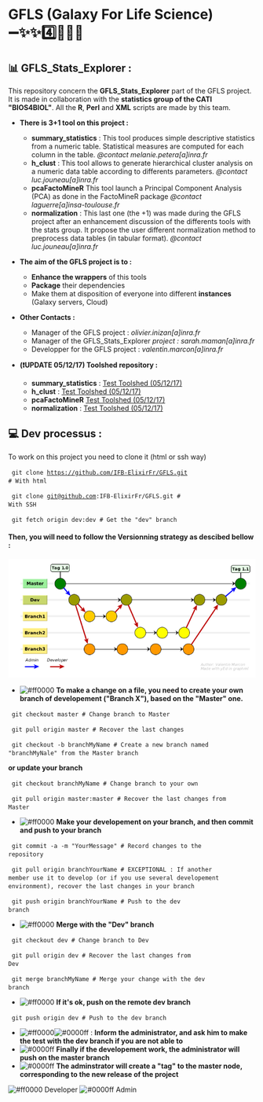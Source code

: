 # GFLS (Galaxy For Life Science)  :heavy_minus_sign::sparkles::sparkles::four::herb::microscope::heavy_minus_sign:

##  :bar_chart: GFLS_Stats_Explorer :

This repository concern the **GFLS_Stats_Explorer** part of the GFLS project.
It is made in collaboration with the **statistics group of the CATI "BIOS4BIOL"**.
All the **R**, **Perl** and **XML** scripts are made by this team.

* __There is 3+1 tool on this project :__
  - **summary_statistics** : This tool produces simple descriptive statistics from a numeric table. Statistical measures are computed for each column in the table. *@contact melanie.petera[a]inra.fr*
  - **h_clust** : This tool allows to generate hierarchical cluster analysis on a numeric data table according to differents parameters. *@contact luc.jouneau[a]inra.fr*
  - **pcaFactoMineR** This tool launch a Principal Component Analysis (PCA) as done in the FactoMineR package *@contact laguerre[a]insa-toulouse.fr*
  - **normalization** : This last one (the +1) was made during the GFLS project after an enhancement discussion of the differents tools with the stats group. It propose the user different normalization method to preprocess data tables (in tabular format). *@contact luc.jouneau[a]inra.fr*

* __The aim of the GFLS project is to :__
  - **Enhance the wrappers** of this tools
  - **Package** their dependencies
  - Make them at disposition of everyone into different **instances** (Galaxy servers, Cloud)

- __Other Contacts :__
  - Manager of the GFLS project : *olivier.inizan[a]inra.fr*
  - Manager of the GFLS_Stats_Explorer *project : sarah.maman[a]inra.fr*
  - Developper for the GFLS project : *valentin.marcon[a]inra.fr*

- __(:exclamation:UPDATE 05/12/17) Toolshed repository :__
  - **summary_statistics** : [Test Toolshed (05/12/17)](https://testtoolshed.g2.bx.psu.edu/repository?repository_id=1108a93855a8316d&changeset_revision=4da9d07e7225)
  - **h_clust** : [Test Toolshed (05/12/17)](https://testtoolshed.g2.bx.psu.edu/repository?repository_id=0d3021e65aabd13b&changeset_revision=663d1783595d)
  - **pcaFactoMineR** [Test Toolshed (05/12/17)](https://testtoolshed.g2.bx.psu.edu/repository?repository_id=03e370a4163dc21f&changeset_revision=641fe38db118)
  - **normalization** : [Test Toolshed (05/12/17)](https://testtoolshed.g2.bx.psu.edu/repository?repository_id=5b7283f43927994c&changeset_revision=b9c53156ff72)
  
##  :computer: Dev processus :

To work on this project you need to clone it (html or ssh way)

<code> git clone https://github.com/IFB-ElixirFr/GFLS.git # With html</code>

<code> git clone git@github.com:IFB-ElixirFr/GFLS.git     # With SSH</code>

<code> git fetch origin dev:dev # Get the "dev" branch</code>


#### Then, you will need to **follow the Versionning strategy** as descibed bellow :

![VersionningStrat](./Doc/VersionningStrat.bmp)

- ![#ff0000](https://placehold.it/10/ff0000/000000?text=+) **To make a change on a file, you need to create your own branch of developement ("Branch X"), based on the "Master" one.**

<code> git checkout master           # Change branch to Master</code>

<code> git pull origin master        # Recover the last changes</code>

<code> git checkout -b branchMyName  # Create a new branch named "branchMyNale" from the Master branch</code>

**or update your branch**

<code> git checkout branchMyName      # Change branch to your own </code>

<code> git pull origin master:master # Recover the last changes from Master</code>

- ![#ff0000](https://placehold.it/10/ff0000/000000?text=+) **Make your developement on your branch, and then commit and push to your branch**

<code> git commit -a -m "YourMessage" # Record changes to the repository</code>

<code> git pull origin branchYourName # EXCEPTIONAL : If another member use it to develop (or if you use several developement environment), recover the last changes in your branch </code>

<code> git push origin branchYourName # Push to the dev branch</code>

- ![#ff0000](https://placehold.it/10/ff0000/000000?text=+) **Merge with the "Dev" branch**

<code> git checkout dev       # Change branch to Dev</code>

<code> git pull origin dev    # Recover the last changes from Dev</code>

<code> git merge branchMyName # Merge your change with the dev branch</code>

- ![#ff0000](https://placehold.it/10/ff0000/000000?text=+) **If it's ok, push on the remote dev branch**

<code> git push origin dev            # Push to the dev branch</code>

- ![#ff0000](https://placehold.it/10/ff0000/000000?text=+)![#0000ff](https://placehold.it/10/0000ff/000000?text=+) : **Inform the administrator, and ask him to make the test with the dev branch if you are not able to**
- ![#0000ff](https://placehold.it/10/0000ff/000000?text=+) **Finally if the developement work, the administrator will push on the master branch**
- ![#0000ff](https://placehold.it/10/0000ff/000000?text=+) **The adminstrator will create a "tag" to the master node, corresponding to the new release of the project**

![#ff0000](https://placehold.it/10/ff0000/000000?text=+) Developer ![#0000ff](https://placehold.it/10/0000ff/000000?text=+) Admin




